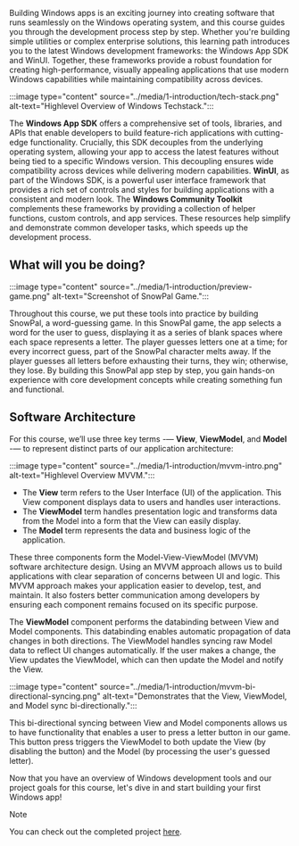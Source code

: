 Building Windows apps is an exciting journey into creating software that runs seamlessly on the Windows operating system, and this course guides you through the development process step by step. Whether you're building simple utilities or complex enterprise solutions, this learning path introduces you to the latest Windows development frameworks: the Windows App SDK and WinUI. Together, these frameworks provide a robust foundation for creating high-performance, visually appealing applications that use modern Windows capabilities while maintaining compatibility across devices.

:::image type="content" source="../media/1-introduction/tech-stack.png" alt-text="Highlevel Overview of Windows Techstack.":::

The **Windows App SDK** offers a comprehensive set of tools, libraries, and APIs that enable developers to build feature-rich applications with cutting-edge functionality. Crucially, this SDK decouples from the underlying operating system, allowing your app to access the latest features without being tied to a specific Windows version. This decoupling ensures wide compatibility across devices while delivering modern capabilities. **WinUI**, as part of the Windows SDK, is a powerful user interface framework that provides a rich set of controls and styles for building applications with a consistent and modern look. The **Windows Community Toolkit** complements these frameworks by providing a collection of helper functions, custom controls, and app services. These resources help simplify and demonstrate common developer tasks, which speeds up the development process.

## What will you be doing?

:::image type="content" source="../media/1-introduction/preview-game.png" alt-text="Screenshot of SnowPal Game.":::

Throughout this course, we put these tools into practice by building SnowPal, a word-guessing game. In this SnowPal game, the app selects a word for the user to guess, displaying it as a series of blank spaces where each space represents a letter. The player guesses letters one at a time; for every incorrect guess, part of the SnowPal character melts away. If the player guesses all letters before exhausting their turns, they win; otherwise, they lose. By building this SnowPal app step by step, you gain hands-on experience with core development concepts while creating something fun and functional.

## Software Architecture

For this course, we’ll use three key terms -— **View**, **ViewModel**, and **Model** -— to represent distinct parts of our application architecture:

:::image type="content" source="../media/1-introduction/mvvm-intro.png" alt-text="Highlevel Overview MVVM.":::

- The **View** term refers to the User Interface (UI) of the application. This View component displays data to users and handles user interactions.
- The **ViewModel** term handles presentation logic and transforms data from the Model into a form that the View can easily display.
- The **Model** term represents the data and business logic of the application.

These three components form the Model-View-ViewModel (MVVM) software architecture design. Using an MVVM approach allows us to build applications with clear separation of concerns between UI and logic. This MVVM approach makes your application easier to develop, test, and maintain. It also fosters better communication among developers by ensuring each component remains focused on its specific purpose.

The **ViewModel** component performs the databinding between View and Model components. This databinding enables automatic propagation of data changes in both directions. The ViewModel handles syncing raw Model data to reflect UI changes automatically. If the user makes a change, the View updates the ViewModel, which can then update the Model and notify the View.

:::image type="content" source="../media/1-introduction/mvvm-bi-directional-syncing.png" alt-text="Demonstrates that the View, ViewModel, and Model sync bi-directionally.":::

This bi-directional syncing between View and Model components allows us to have functionality that enables a user to press a letter button in our game. This button press triggers the ViewModel to both update the View (by disabling the button) and the Model (by processing the user's guessed letter).

Now that you have an overview of Windows development tools and our project goals for this course, let's dive in and start building your first Windows app!

> [!Note]
> You can check out the completed project [here](https://aka.ms/snowpal-sample).
